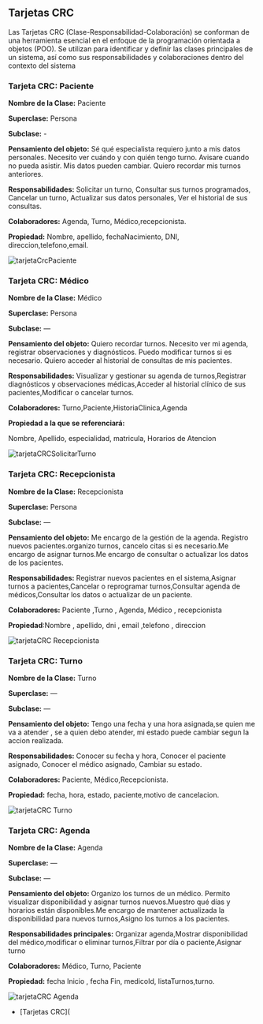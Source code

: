 
## Tarjetas CRC

Las Tarjetas CRC (Clase-Responsabilidad-Colaboración) se conforman de una
herramienta esencial en el enfoque de la programación orientada a objetos (POO). Se
utilizan para identificar y definir las clases principales de un sistema, así como sus
responsabilidades y colaboraciones dentro del contexto del sistema

### Tarjeta CRC: Paciente

  **Nombre de la Clase:** Paciente

  **Superclase:** Persona

  **Subclase:** -

  **Pensamiento del objeto:** Sé qué especialista requiero junto a mis datos personales. Necesito ver cuándo y con quién tengo turno. Avisare cuando no pueda 
    asistir. Mis datos pueden cambiar.
    Quiero recordar mis turnos anteriores.

  **Responsabilidades:** Solicitar un turno, Consultar sus turnos programados, Cancelar un turno, Actualizar sus datos personales, Ver el historial de sus 
    consultas.

  **Colaboradores:** Agenda, Turno, Médico,recepcionista.

  **Propiedad:** Nombre, apellido, fechaNacimiento, DNI, direccion,telefono,email.

![tarjetaCrcPaciente](https://github.com/user-attachments/assets/cd7cf5a6-8b10-4d75-b98b-63e8cc5c65de)




 
 


 
 ### Tarjeta CRC: Médico

  **Nombre de la Clase:** Médico

  **Superclase:** Persona

  **Subclase:** —

  **Pensamiento del objeto:** Quiero recordar turnos. Necesito ver mi agenda, registrar observaciones y diagnósticos. Puedo modificar turnos si es necesario. 
    Quiero acceder al historial de consultas de mis pacientes.

  **Responsabilidades:** Visualizar y gestionar su agenda de turnos,Registrar diagnósticos y observaciones médicas,Acceder al historial clínico de sus 
    pacientes,Modificar o cancelar turnos.

  **Colaboradores:** Turno,Paciente,HistoriaClinica,Agenda

  **Propiedad a la que se referenciará:**

Nombre, Apellido, especialidad, matricula, Horarios de Atencion









![tarjetaCRCSolicitarTurno](https://github.com/user-attachments/assets/61ec3448-bd00-4e45-a04e-79ab3aa0f243)









### Tarjeta CRC: Recepcionista

  **Nombre de la Clase:** Recepcionista

  **Superclase:** Persona

  **Subclase:** —

  **Pensamiento del objeto:**
    Me encargo de la gestión de la agenda. Registro nuevos pacientes.organizo turnos, cancelo citas si es necesario.Me encargo de asignar turnos.Me encargo de 
    consultar o actualizar los datos de los pacientes.

  **Responsabilidades:** Registrar nuevos pacientes en el sistema,Asignar turnos a pacientes,Cancelar o reprogramar turnos,Consultar agenda de 
    médicos,Consultar los datos o actualizar de un paciente.


  **Colaboradores:** Paciente ,Turno , Agenda, Médico , recepcionista

  **Propiedad**:Nombre , apellido, dni , email ,telefono , direccion









![tarjetaCRC Recepcionista](https://github.com/user-attachments/assets/64459348-eb0b-4a35-9ffe-eb4c7e313eb5)





  
  
  
  
 ### Tarjeta CRC: Turno

   **Nombre de la Clase:** Turno

   **Superclase:** —

   **Subclase:** —

   **Pensamiento del objeto:** Tengo una fecha y una hora asignada,se quien me va a atender , se a quien debo atender, mi estado puede cambiar segun la accion 
   realizada.

   **Responsabilidades:** Conocer su fecha y hora, Conocer el paciente asignado, Conocer el médico asignado, Cambiar su estado.

   **Colaboradores:** Paciente, Médico,Recepcionista.

   **Propiedad:** fecha, hora, estado, paciente,motivo de cancelacion.









![tarjetaCRC Turno](https://github.com/user-attachments/assets/8db7395b-e586-4669-a8d3-441a1b7a811c)









### Tarjeta CRC: Agenda

  **Nombre de la Clase:** Agenda
 
  **Superclase:** —

  **Subclase:** —

  **Pensamiento del objeto:** Organizo los turnos de un médico. Permito visualizar disponibilidad y asignar turnos nuevos.Muestro qué días y horarios están 
    disponibles.Me encargo de mantener actualizada la disponibilidad para nuevos turnos,Asigno los turnos a los pacientes.

  **Responsabilidades principales:** Organizar agenda,Mostrar disponibilidad del médico,modificar o eliminar turnos,Filtrar por día o paciente,Asignar turno

  **Colaboradores:** Médico, Turno, Paciente

  **Propiedad:** fecha  Inicio  , fecha Fin, medicoId, listaTurnos,turno.


![tarjetaCRC Agenda](https://github.com/user-attachments/assets/0f2574d4-c5f5-436e-acea-83e417787dd0)


* [Tarjetas CRC](
   






